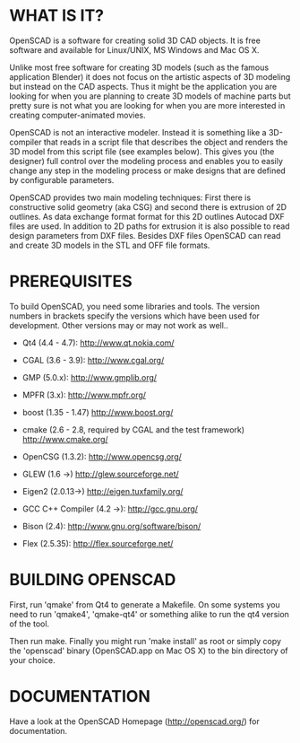 
WHAT IS IT?
===========

OpenSCAD is a software for creating solid 3D CAD objects. It is free software
and available for Linux/UNIX, MS Windows and Mac OS X.

Unlike most free software for creating 3D models (such as the famous
application Blender) it does not focus on the artistic aspects of 3D modeling
but instead on the CAD aspects. Thus it might be the application you are
looking for when you are planning to create 3D models of machine parts but
pretty sure is not what you are looking for when you are more interested in
creating computer-animated movies.

OpenSCAD is not an interactive modeler. Instead it is something like a
3D-compiler that reads in a script file that describes the object and renders
the 3D model from this script file (see examples below). This gives you (the
designer) full control over the modeling process and enables you to easily
change any step in the modeling process or make designs that are defined by
configurable parameters.

OpenSCAD provides two main modeling techniques: First there is constructive
solid geometry (aka CSG) and second there is extrusion of 2D outlines. As data
exchange format format for this 2D outlines Autocad DXF files are used. In
addition to 2D paths for extrusion it is also possible to read design parameters
from DXF files. Besides DXF files OpenSCAD can read and create 3D models in the
STL and OFF file formats.


PREREQUISITES
=============

To build OpenSCAD, you need some libraries and tools. The version
numbers in brackets specify the versions which have been used for
development. Other versions may or may not work as well..

* Qt4 (4.4 - 4.7):
  http://www.qt.nokia.com/

* CGAL (3.6 - 3.9):
  http://www.cgal.org/

* GMP (5.0.x):
  http://www.gmplib.org/

* MPFR (3.x):
  http://www.mpfr.org/

* boost (1.35 - 1.47)
  http://www.boost.org/

* cmake (2.6 - 2.8, required by CGAL and the test framework)
  http://www.cmake.org/

* OpenCSG (1.3.2):
  http://www.opencsg.org/

* GLEW (1.6 ->)
  http://glew.sourceforge.net/

* Eigen2 (2.0.13->)
  http://eigen.tuxfamily.org/

* GCC C++ Compiler (4.2 ->):
  http://gcc.gnu.org/

* Bison (2.4):
  http://www.gnu.org/software/bison/

* Flex (2.5.35):
  http://flex.sourceforge.net/


BUILDING OPENSCAD
================

First, run 'qmake' from Qt4 to generate a Makefile. On some systems you need to
run 'qmake4', 'qmake-qt4' or something alike to run the qt4 version of the tool.

Then run make. Finally you might run 'make install' as root or simply copy the
'openscad' binary (OpenSCAD.app on Mac OS X) to the bin directory of your choice.


DOCUMENTATION
=============

Have a look at the OpenSCAD Homepage (http://openscad.org/) for documentation.

